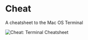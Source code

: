 # Cheat
A cheatsheet to the Mac OS Terminal

![Cheat: Terminal Cheatsheet](https://raw.githubusercontent.com/SebastianBoldt/Cheat/master/terminal.png) 

